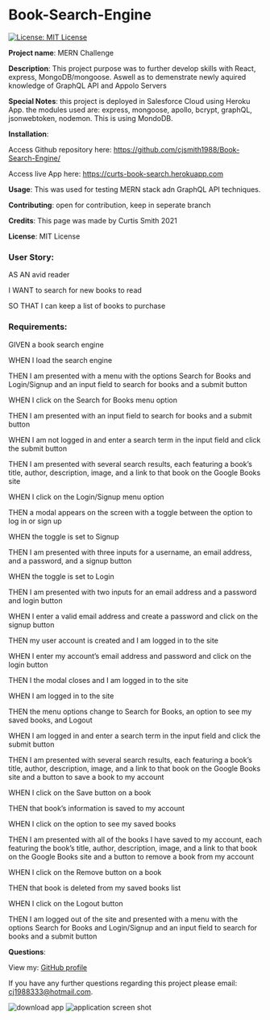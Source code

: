 # Book-Search-Engine

[![License: MIT License](https://img.shields.io/badge/License-MIT-brightgreen.svg)](https://choosealicense.com/licenses/mit/)
 
**Project name**: MERN Challenge

**Description**: This project purpose was to further develop skills with React, express, MongoDB/mongoose. Aswell as to demenstrate newly aquired knowledge of GraphQL API and Appolo Servers

**Special Notes**: this project is deployed in Salesforce Cloud using Heroku App. the modules used are: express, mongoose, apollo, bcrypt, graphQL, jsonwebtoken, nodemon. This is using MondoDB.

**Installation**: 	

Access Github repository here: https://github.com/cjsmith1988/Book-Search-Engine/

Access live App here: https://curts-book-search.herokuapp.com

**Usage**: This was used for testing MERN stack adn GraphQL API techniques.

**Contributing**: open for contribution, keep in seperate branch

**Credits**: This page was made by Curtis Smith 2021

**License**: MIT License

### User Story:

AS AN avid reader

I WANT to search for new books to read

SO THAT I can keep a list of books to purchase

### Requirements:

GIVEN a book search engine

WHEN I load the search engine

THEN I am presented with a menu with the options Search for Books and Login/Signup and an input field to search for books and a submit button

WHEN I click on the Search for Books menu option

THEN I am presented with an input field to search for books and a submit button

WHEN I am not logged in and enter a search term in the input field and click the submit button

THEN I am presented with several search results, each featuring a book’s title, author, description, image, and a link to that book on the Google Books site

WHEN I click on the Login/Signup menu option

THEN a modal appears on the screen with a toggle between the option to log in or sign up

WHEN the toggle is set to Signup

THEN I am presented with three inputs for a username, an email address, and a password, and a signup button

WHEN the toggle is set to Login

THEN I am presented with two inputs for an email address and a password and login button

WHEN I enter a valid email address and create a password and click on the signup button

THEN my user account is created and I am logged in to the site

WHEN I enter my account’s email address and password and click on the login button

THEN I the modal closes and I am logged in to the site

WHEN I am logged in to the site

THEN the menu options change to Search for Books, an option to see my saved books, and Logout

WHEN I am logged in and enter a search term in the input field and click the submit button

THEN I am presented with several search results, each featuring a book’s title, author, description, image, and a link to that book on the Google Books site and a button to save a book to my account

WHEN I click on the Save button on a book

THEN that book’s information is saved to my account

WHEN I click on the option to see my saved books

THEN I am presented with all of the books I have saved to my account, each featuring the book’s title, author, description, image, and a link to that book on the Google Books site and a button to remove a book from my account

WHEN I click on the Remove button on a book

THEN that book is deleted from my saved books list

WHEN I click on the Logout button

THEN I am logged out of the site and presented with a menu with the options Search for Books and Login/Signup and an input field to search for books and a submit button  

**Questions**:

  View my: [GitHub profile](https://www.github.com/cjsmith1988)

  If you have any further questions regarding this project please email: [cj1988333@hotmail.com](mailto:cj1988333@hotmail.com?subject=[Question]Book-Search).

![download app](https://github.com/cjsmith1988/Book-Search-Engine/blob/main/public/images/budgetAppNotify.PNG?raw=true)
![application screen shot](https://github.com/cjsmith1988/Book-Search-Engine/blob/main/public/images/budgetAppScreenGrab.PNG?raw=true)
